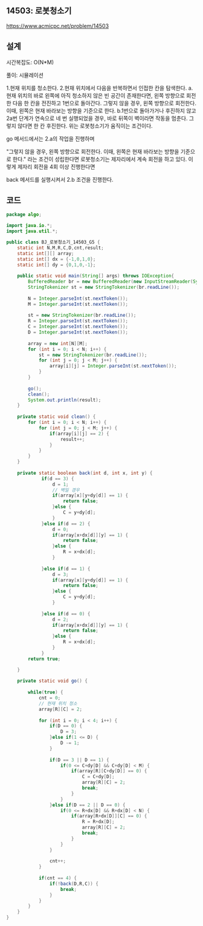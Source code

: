 <h2>14503: 로봇청소기</h2>

https://www.acmicpc.net/problem/14503

<h2>설계</h2>
시간복잡도: O(N*M)

풀이: 시뮬레이션

1.현재 위치를 청소한다.
2.현재 위치에서 다음을 반복하면서 인접한 칸을 탐색한다.
    a.현재 위치의 바로 왼쪽에 아직 청소하지 않은 빈 공간이 존재한다면, 왼쪽 방향으로 회전한 다음 한 칸을 전진하고 1번으로 돌아간다. 그렇지 않을 경우, 왼쪽 방향으로 회전한다. 이때, 왼쪽은 현재 바라보는 방향을 기준으로 한다.
    b.1번으로 돌아가거나 후진하지 않고 2a번 단계가 연속으로 네 번 실행되었을 경우, 바로 뒤쪽이 벽이라면 작동을 멈춘다. 그렇지 않다면 한 칸 후진한다.
위는 로봇청소기가 움직이는 조건이다.

go 메서드에서는 2.a의 작업을 진행하며

"그렇지 않을 경우, 왼쪽 방향으로 회전한다. 이때, 왼쪽은 현재 바라보는 방향을 기준으로 한다."
라는 조건이 성립한다면 로봇청소기는 제자리에서 계속 회전을 하고 있다.
이렇게 제자리 회전을 4회 이상 진행한다면

back 메서드를 실행시켜서 2.b 조건을 진행한다.

<h2>코드</h2>

```java
package algo;

import java.io.*;
import java.util.*;

public class BJ_로봇청소기_14503_G5 {
	static int N,M,R,C,D,cnt,result;
	static int[][] array;
	static int[] dx = {-1,0,1,0};
	static int[] dy = {0,1,0,-1};
	
	public static void main(String[] args) throws IOException{ 
		BufferedReader br = new BufferedReader(new InputStreamReader(System.in));
		StringTokenizer st = new StringTokenizer(br.readLine());
		
		N = Integer.parseInt(st.nextToken());
		M = Integer.parseInt(st.nextToken());
		
		st = new StringTokenizer(br.readLine());
		R = Integer.parseInt(st.nextToken());
		C = Integer.parseInt(st.nextToken());
		D = Integer.parseInt(st.nextToken());
		
		array = new int[N][M];
		for (int i = 0; i < N; i++) {
			st = new StringTokenizer(br.readLine());
			for (int j = 0; j < M; j++) {
				array[i][j] = Integer.parseInt(st.nextToken());
			}
		}
		
		go();
		clean();
		System.out.println(result);
	}
	
	private static void clean() {
		for (int i = 0; i < N; i++) {
			for (int j = 0; j < M; j++) {
				if(array[i][j] == 2) {
					result++;
				}
			}
		}
	}
	
	private static boolean back(int d, int x, int y) {
			 if(d == 3) {
				 d = 1;
				 // 벽일 경우 
				 if(array[x][y+dy[d]] == 1) {
					 return false;
				 }else {
					 C = y+dy[d];
				 }
			 }else if(d == 2) {
				 d = 0;
				 if(array[x+dx[d]][y] == 1) {
					 return false;
				 }else {
					 R = x+dx[d];
				 }
				 
			 }else if(d == 1) {
				 d = 3;
				 if(array[x][y+dy[d]] == 1) {
					 return false;
				 }else {
					 C = y+dy[d];
				 }
				 
			 }else if(d == 0) {
				 d = 2;
				 if(array[x+dx[d]][y] == 1) {
					 return false;
				 }else {
					 R = x+dx[d];
				 }
			 }
		return true;

	}
	
	private static void go() {
		
		while(true) {
			cnt = 0;
			// 현재 위치 청소
			array[R][C] = 2;
			
			for (int i = 0; i < 4; i++) {
				if(D == 0) {
					D = 3;
				}else if(1 <= D) {
					D -= 1;
				}
				
				if(D == 3 || D == 1) {
					if(0 <= C+dy[D] && C+dy[D] < M) {
						if(array[R][C+dy[D]] == 0) {
							C = C+dy[D];
							array[R][C] = 2;
							break;
						}
					}
				}else if(D == 2 || D == 0) {
					if(0 <= R+dx[D] && R+dx[D] < N) {
						if(array[R+dx[D]][C] == 0) {
							R = R+dx[D];
							array[R][C] = 2;
							break;
						}
					}
				}
				
				cnt++;
			}
			
			if(cnt == 4) {
				if(!back(D,R,C)) {
					break;
				}
			}
		}
	}
}
```